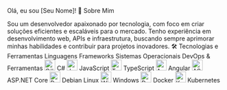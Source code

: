 Olá, eu sou [Seu Nome]! 👋
Sobre Mim

Sou um desenvolvedor apaixonado por tecnologia, com foco em criar soluções eficientes e escaláveis para o mercado. Tenho experiência em desenvolvimento web, APIs e infraestrutura, buscando sempre aprimorar minhas habilidades e contribuir para projetos inovadores.
🛠️ Tecnologias e Ferramentas
Linguagens	Frameworks	Sistemas Operacionais	DevOps & Ferramentas
<img src="https://cdn.jsdelivr.net/gh/devicons/devicon/icons/csharp/csharp-original.svg" alt="C#" width="25" height="25" /> C#
<img src="https://cdn.jsdelivr.net/gh/devicons/devicon/icons/javascript/javascript-original.svg" alt="JavaScript" width="25" height="25" /> JavaScript
<img src="https://cdn.jsdelivr.net/gh/devicons/devicon/icons/typescript/typescript-original.svg" alt="TypeScript" width="25" height="25" /> TypeScript	<img src="https://cdn.jsdelivr.net/gh/devicons/devicon/icons/angularjs/angularjs-original.svg" alt="Angular" width="25" height="25" /> Angular
<img src="https://cdn.jsdelivr.net/gh/devicons/devicon/icons/dot-net/dot-net-original.svg" alt="ASP.NET Core" width="25" height="25" /> ASP.NET Core	<img src="https://cdn.jsdelivr.net/gh/devicons/devicon/icons/debian/debian-original.svg" alt="Debian" width="25" height="25" /> Debian Linux
<img src="https://cdn.jsdelivr.net/gh/devicons/devicon/icons/windows8/windows8-original.svg" alt="Windows" width="25" height="25" /> Windows	<img src="https://cdn.jsdelivr.net/gh/devicons/devicon/icons/docker/docker-original.svg" alt="Docker" width="25" height="25" /> Docker
<img src="https://cdn.jsdelivr.net/gh/devicons/devicon/icons/kubernetes/kubernetes-plain.svg" alt="Kubernetes" width="25" height="25" /> Kubernetes


